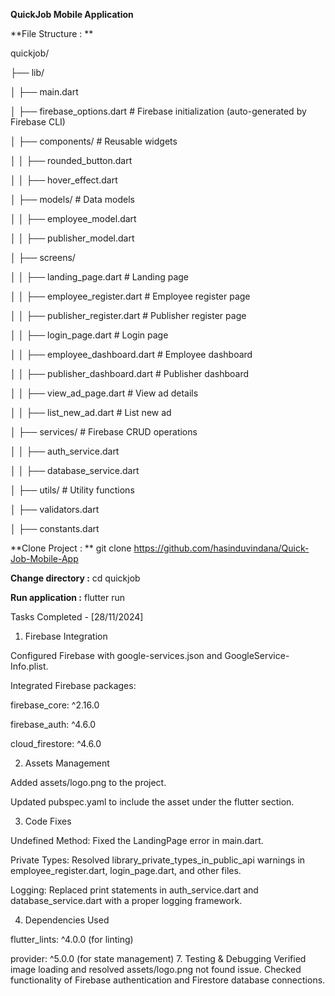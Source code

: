 **QuickJob Mobile Application**

**File Structure  : **

quickjob/

├── lib/

│   ├── main.dart

│   ├── firebase_options.dart         # Firebase initialization (auto-generated by Firebase CLI)

│   ├── components/                  # Reusable widgets

│   │   ├── rounded_button.dart

│   │   ├── hover_effect.dart

│   ├── models/                      # Data models

│   │   ├── employee_model.dart

│   │   ├── publisher_model.dart

│   ├── screens/

│   │   ├── landing_page.dart        # Landing page

│   │   ├── employee_register.dart   # Employee register page

│   │   ├── publisher_register.dart  # Publisher register page

│   │   ├── login_page.dart          # Login page

│   │   ├── employee_dashboard.dart  # Employee dashboard

│   │   ├── publisher_dashboard.dart # Publisher dashboard

│   │   ├── view_ad_page.dart        # View ad details

│   │   ├── list_new_ad.dart         # List new ad

│   ├── services/                    # Firebase CRUD operations

│   │   ├── auth_service.dart

│   │   ├── database_service.dart

│   ├── utils/                       # Utility functions

│       ├── validators.dart

│       ├── constants.dart




**Clone Project    : ** git clone https://github.com/hasinduvindana/Quick-Job-Mobile-App

**Change directory :**  cd quickjob

**Run application  :**  flutter run


Tasks Completed - [28/11/2024]
1. Firebase Integration
   
Configured Firebase with google-services.json and GoogleService-Info.plist.

Integrated Firebase packages:

firebase_core: ^2.16.0

firebase_auth: ^4.6.0

cloud_firestore: ^4.6.0

2. Assets Management
   
Added assets/logo.png to the project.

Updated pubspec.yaml to include the asset under the flutter section.

3. Code Fixes
   
Undefined Method: Fixed the LandingPage error in main.dart.

Private Types: Resolved library_private_types_in_public_api warnings in employee_register.dart, login_page.dart, and other files.

Logging: Replaced print statements in auth_service.dart and database_service.dart with a proper logging framework.

4. Dependencies Used
   
flutter_lints: ^4.0.0 (for linting)

provider: ^5.0.0 (for state management)
7. Testing & Debugging
Verified image loading and resolved assets/logo.png not found issue.
Checked functionality of Firebase authentication and Firestore database connections.


